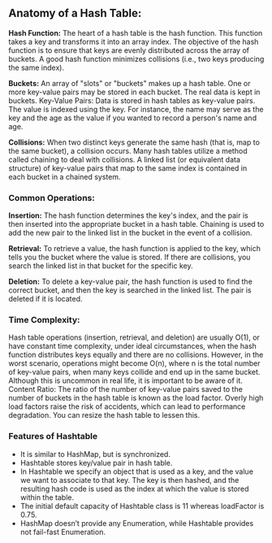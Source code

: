 ## Anatomy of a Hash Table:
**Hash Function:** The heart of a hash table is the hash function. This function takes a key and transforms it into an array index. The objective of the hash function is to ensure that keys are evenly distributed across the array of buckets. A good hash function minimizes collisions (i.e., two keys producing the same index).

**Buckets:** An array of "slots" or "buckets" makes up a hash table. One or more key-value pairs may be stored in each bucket. The real data is kept in buckets.
Key-Value Pairs: Data is stored in hash tables as key-value pairs. The value is indexed using the key. For instance, the name may serve as the key and the age as the value if you wanted to record a person's name and age.

**Collisions:** When two distinct keys generate the same hash (that is, map to the same bucket), a collision occurs. Many hash tables utilize a method called chaining to deal with collisions. A linked list (or equivalent data structure) of key-value pairs that map to the same index is contained in each bucket in a chained system.

### Common Operations:
**Insertion:** The hash function determines the key's index, and the pair is then inserted into the appropriate bucket in a hash table. Chaining is used to add the new pair to the linked list in the bucket in the event of a collision.

**Retrieval:** To retrieve a value, the hash function is applied to the key, which tells you the bucket where the value is stored. If there are collisions, you search the linked list in that bucket for the specific key.

**Deletion:** To delete a key-value pair, the hash function is used to find the correct bucket, and then the key is searched in the linked list. The pair is deleted if it is located.

### Time Complexity:

Hash table operations (insertion, retrieval, and deletion) are usually O(1), or have constant time complexity, under ideal circumstances, when the hash function distributes keys equally and there are no collisions.
However, in the worst scenario, operations might become O(n), where n is the total number of key-value pairs, when many keys collide and end up in the same bucket. Although this is uncommon in real life, it is important to be aware of it.
Content Ratio:
The ratio of the number of key-value pairs saved to the number of buckets in the hash table is known as the load factor. Overly high load factors raise the risk of accidents, which can lead to performance degradation. You can resize the hash table to lessen this.


### Features of Hashtable

- It is similar to HashMap, but is synchronized.
- Hashtable stores key/value pair in hash table.
- In Hashtable we specify an object that is used as a key, and the value we want to associate to that key. The key is then hashed, and the resulting hash code is used as the index at which the value is stored within the table.
- The initial default capacity of Hashtable class is 11 whereas loadFactor is 0.75.
- HashMap doesn’t provide any Enumeration, while Hashtable provides not fail-fast Enumeration.